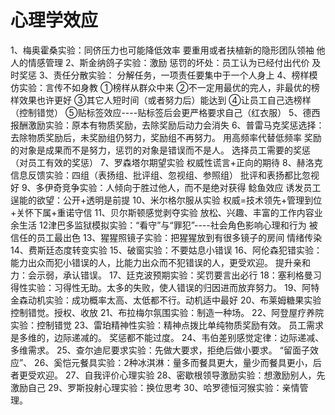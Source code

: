 
# 心理学效应
1、梅奥霍桑实验：同侪压力也可能降低效率
要重用或者扶植新的隐形团队领袖
他人的情感管理
2、斯金纳鸽子实验：激励
惩罚的坏处：员工认为已经付出代价
及时奖惩
3、责任分散实验：
分解任务，一项责任要集中于一个人身上
4、榜样模仿实验：言传不如身教
①榜样从群众中来
②不一定用最优的完人，非最优的榜样效果也许更好
③其它人短时间（或者努力后）能达到
④让员工自己选榜样（控制错觉）
⑤贴标签效应----贴标签后会更严格要求自己（红衣服）
5、德西报酬激励实验：原本有物质奖励，去除奖励后动力会消失
6、普雷马克奖惩选择：去除物质奖励后，未奖励组仍努力，奖励组不再努力。
用高频率代替低频率
奖励的对象是成果而不是努力，惩罚的对象是错误而不是人。
选择员工需要的奖惩（对员工有效的奖惩）
7、罗森塔尔期望实验
权威性谎言+正向的期待
8、赫洛克信息反馈实验：四组（表扬组、批评组、忽视组、参照组）
批评和表扬都比忽视好
9、多伊奇竞争实验：人倾向于胜过他人，而不是绝对获得
鲶鱼效应
诱发员工逞能的欲望：公开+透明是前提
10、米尔格尔服从实验
权威=技术领先+管理到位+关怀下属+重诺守信
11、贝尔斯顿感觉剥夺实验
放松、兴趣、丰富的工作内容业余生活
12津巴多监狱模拟实验：“看守”与“罪犯”----社会角色影响心理和行为
被信任的员工最出色
13、猩猩照镜子实验：把猩猩放到有很多镜子的房间
情绪传染
14、费斯廷态度转变实验
15、破窗实验：不要姑息小错误
16、阿伦森犯错实验：能力出众而犯小错误的人，比能力出众而不犯错误的人，更受欢迎。
提升亲和力：会示弱，承认错误。
17、廷克波预期实验：奖罚要言出必行
18：塞利格曼习得性实验：习得性无助。太多的失败，使人错误的归因进而放弃努力。
19、阿特金森动机实验：成功概率太高、太低都不行。动机适中最好
20、布莱姆糖果实验
控制错觉。授权、收放
21、布拉梅尔氛围实验：制造一种场。
22、阿登屋疗养院实验：控制错觉
23、雷珀精神性实验：精神点拨比单纯物质奖励有效。
员工需求是多维的，边际递减的。
奖惩都不能过度。
24、韦伯差别感觉定律：边际递减、多维需求。
25、查尔迪尼要求实验：先做大要求，拒绝后做小要求。
“留面子效应”、
26、奚恺元餐具实验：2种冰淇淋：量多而餐具更大，量少而餐具更小，后者更受欢迎。
27、自我评价心理实验
28、密歇根领导激励实验：想激励别人，先激励自己
29、罗斯投射心理实验：换位思考
30、哈罗德恒河猴实验：亲情管理。

